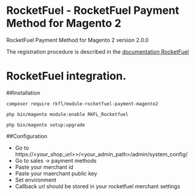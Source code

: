 # RocketFuel - RocketFuel Payment Method for Magento 2
RocketFuel Payment Method for Magento 2 version 2.0.0

The registration procedure is described in the [documentation RocketFuel](https://dev.rocketdemo.net/help)

# RocketFuel integration.

##Installation

    composer require rkfl/module-rocketfuel-payment-magento2

    php bin/magento module:enable RKFL_Rocketfuel

    php bin/magento setup:upgrade

##Configuration
- Go to  https://<your_shop_url>>/<your_admin_path>/admin/system_config/
- Go to sales -> payment methods
- Paste your merchant id
- Paste your maerchant public key
- Set environment
- Callback url should be stored in your rocketfuel merchant settings
